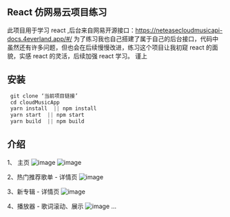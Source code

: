 ## React 仿网易云项目练习
此项目用于学习 react ,后台来自网易开源接口：https://neteasecloudmusicapi-docs.4everland.app/#/
为了练习我也自己搭建了属于自己的后台接口，代码中虽然还有许多问题，但也会在后续慢慢改进，练习这个项目让我初窥 react 的面貌，实感 react 的灵活，后续加强 react 学习。
谨上

## 安装
```javascript
 git clone ‘当前项目链接’
 cd cloudMusicApp
 yarn install  || npm install
 yarn start  || npm start
 yarn build  || npm build
```

## 介绍
1、 主页
![image](https://user-images.githubusercontent.com/51089202/192270739-9010aa21-4c0c-4583-bd42-ae178d84a3e0.png)
![image](https://user-images.githubusercontent.com/51089202/192270908-bfa08d67-c37a-4a36-950a-c84e77f5843e.png)

2、热门推荐歌单 - 详情页
![image](https://user-images.githubusercontent.com/51089202/192270601-7f5d8f11-54e0-4216-8dab-00e0ae5429b2.png)

3、新专辑 - 详情页
![image](https://user-images.githubusercontent.com/51089202/192270982-205fc678-3b11-41b6-a590-dee4abe2b059.png)

4、播放器 - 歌词滚动、展示
![image](https://user-images.githubusercontent.com/51089202/192271269-8d896aa5-7240-4b46-97f5-047816084cff.png)
...
